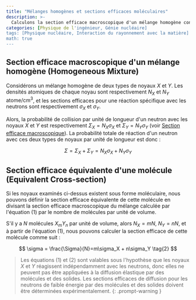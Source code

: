 ```yaml
---
title: "Mélanges homogènes et sections efficaces moléculaires"
description: >-
  Calculons la section efficace macroscopique d'un mélange homogène contenant deux types de noyaux ou plus.
categories: [Physique de l'ingénieur, Génie nucléaire]
tags: [Physique nucléaire, Interaction du rayonnement avec la matière]
math: true
---
```

## Section efficace macroscopique d'un mélange homogène (Homogeneous Mixture)
Considérons un mélange homogène de deux types de noyaux $X$ et $Y$. Les densités atomiques de chaque noyau sont respectivement $N_X$ et $N_Y$ $\text{atome/cm}^3$, et les sections efficaces pour une réaction spécifique avec les neutrons sont respectivement $\sigma_X$ et $\sigma_Y$. 

Alors, la probabilité de collision par unité de longueur d'un neutron avec les noyaux $X$ et $Y$ est respectivement $\Sigma_X=N_X\sigma_X$ et $\Sigma_Y=N_Y\sigma_Y$ (voir [Section efficace macroscopique](/posts/Neutron-Interactions-and-Cross-sections/#section-efficace-macroscopique-macroscopic-cross-section)). La probabilité totale de réaction d'un neutron avec ces deux types de noyaux par unité de longueur est donc :

$$ \Sigma = \Sigma_X + \Sigma_Y = N_X\sigma_X + N_Y\sigma_Y \tag{1}$$

## Section efficace équivalente d'une molécule (Equivalent Cross-section)
Si les noyaux examinés ci-dessus existent sous forme moléculaire, nous pouvons définir la section efficace équivalente de cette molécule en divisant la section efficace macroscopique du mélange calculée par l'équation (1) par le nombre de molécules par unité de volume.

S'il y a $N$ molécules $X_mY_n$ par unité de volume, alors $N_X=mN$, $N_Y=nN$, et à partir de l'équation (1), nous pouvons calculer la section efficace de cette molécule comme suit :

$$ \sigma = \frac{\Sigma}{N}=m\sigma_X + n\sigma_Y \tag{2} $$

> Les équations (1) et (2) sont valables sous l'hypothèse que les noyaux $X$ et $Y$ réagissent indépendamment avec les neutrons, donc elles ne peuvent pas être appliquées à la diffusion élastique par des molécules et des solides.
> Les sections efficaces de diffusion pour les neutrons de faible énergie par des molécules et des solides doivent être déterminées expérimentalement.
{: .prompt-warning }